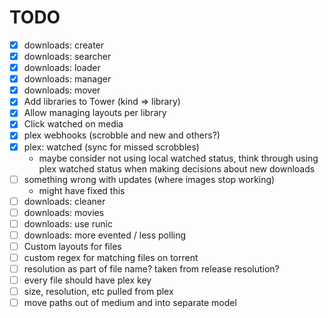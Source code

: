 # TODO

- [x] downloads: creater
- [x] downloads: searcher
- [x] downloads: loader
- [x] downloads: manager
- [x] downloads: mover
- [x] Add libraries to Tower (kind => library)
- [x] Allow managing layouts per library
- [x] Click watched on media
- [x] plex webhooks (scrobble and new and others?)
- [x] plex: watched (sync for missed scrobbles)
  - maybe consider not using local watched status, think through using plex watched status
    when making decisions about new downloads
- [ ] something wrong with updates (where images stop working)
  - might have fixed this
- [ ] downloads: cleaner
- [ ] downloads: movies
- [ ] downloads: use runic
- [ ] downloads: more evented / less polling
- [ ] Custom layouts for files
- [ ] custom regex for matching files on torrent
- [ ] resolution as part of file name? taken from release resolution?
- [ ] every file should have plex key
- [ ] size, resolution, etc pulled from plex
- [ ] move paths out of medium and into separate model
